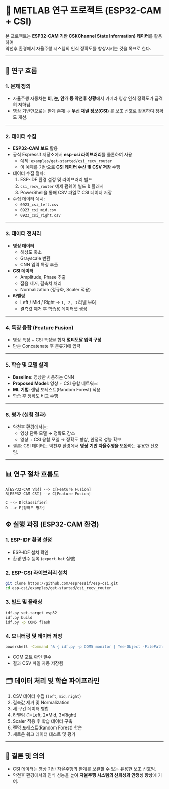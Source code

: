 # 🚗 METLAB 연구 프로젝트 (ESP32-CAM + CSI)

본 프로젝트는 **ESP32-CAM 기반 CSI(Channel State Information) 데이터**를 활용하여  
악천후 환경에서 자율주행 시스템의 인식 정확도를 향상시키는 것을 목표로 한다.

---

## 📌 연구 흐름

### 1. 문제 정의
- 자율주행 자동차는 **비, 눈, 안개 등 악천후 상황**에서 카메라 영상 인식 정확도가 급격히 저하됨.
- 영상 기반만으로는 한계 존재 → **무선 채널 정보(CSI)** 를 보조 신호로 활용하여 정확도 개선.

---

### 2. 데이터 수집
- **ESP32-CAM 보드** 활용  
- 공식 Espressif 저장소에서 **esp-csi 라이브러리**를 클론하여 사용  
  - 예제: `examples/get-started/csi_recv_router`  
  - 이 예제를 기반으로 **CSI 데이터 수신 및 CSV 저장** 수행
- 데이터 수집 절차:
  1. ESP-IDF 환경 설정 및 라이브러리 빌드
  2. `csi_recv_router` 예제 펌웨어 빌드 & 플래시
  3. PowerShell을 통해 CSV 파일로 CSI 데이터 저장
- 수집 데이터 예시:
  - `0923_csi_left.csv`
  - `0923_csi_mid.csv`
  - `0923_csi_right.csv`

---

### 3. 데이터 전처리
- **영상 데이터**
  - 해상도 축소
  - Grayscale 변환
  - CNN 입력 특징 추출
- **CSI 데이터**
  - Amplitude, Phase 추출
  - 잡음 제거, 결측치 처리
  - Normalization (정규화, Scaler 적용)
- **라벨링**
  - Left / Mid / Right → `1, 2, 3` 라벨 부여
  - 결측값 제거 후 학습용 데이터셋 생성

---

### 4. 특징 융합 (Feature Fusion)
- 영상 특징 + CSI 특징을 합쳐 **멀티모달 입력 구성**
- 단순 Concatenate 후 분류기에 입력

---

### 5. 학습 및 모델 설계
- **Baseline**: 영상만 사용하는 CNN
- **Proposed Model**: 영상 + CSI 융합 네트워크
- **ML 기법**: 랜덤 포레스트(Random Forest) 적용
- 학습 후 정확도 비교 수행

---

### 6. 평가 (실험 결과)
- 악천후 환경에서는:
  - 영상 단독 모델 → 정확도 감소
  - 영상 + CSI 융합 모델 → 정확도 향상, 안정적 성능 확보
- 결론: CSI 데이터는 악천후 환경에서 **영상 기반 자율주행을 보완**하는 유용한 신호임.

---

## 📊 연구 절차 흐름도

    A[ESP32-CAM 영상] --> C[Feature Fusion]
    B[ESP32-CAM CSI] --> C[Feature Fusion]
  
    C --> D[Classifier]
    D --> E[정확도 평가]



## ⚙️ 실행 과정 (ESP32-CAM 환경)

### 1. ESP-IDF 환경 설정
- ESP-IDF 설치 확인
- 환경 변수 등록 (`export.bat` 실행)

### 2. ESP-CSI 라이브러리 설치
```bash
git clone https://github.com/espressif/esp-csi.git
cd esp-csi/examples/get-started/csi_recv_router
```
### 3. 빌드 및 플래싱
```bash
idf.py set-target esp32
idf.py build
idf.py -p COM5 flash
```
### 4. 모니터링 및 데이터 저장
```bash
powershell -Command "& { idf.py -p COM5 monitor | Tee-Object -FilePath 0923_csi.csv }"
```

- COM 포트 확인 필수
- 결과 CSV 파일 자동 저장됨


## 🗂️ 데이터 처리 및 학습 파이프라인
1. CSV 데이터 수집 (`left`, `mid`, `right`)
2. 결측값 제거 및 Normalization
3. 세 구간 데이터 병합
4. 라벨링 (1=Left, 2=Mid, 3=Right)
5. Scaler 적용 후 학습 데이터 구축
6. 랜덤 포레스트(Random Forest) 학습
7. 새로운 워크 데이터 테스트 및 평가

---

## 📝 결론 및 의의
- CSI 데이터는 영상 기반 자율주행의 한계를 보완할 수 있는 유용한 보조 신호임.
- 악천후 환경에서의 인식 성능을 높여 **자율주행 시스템의 신뢰성과 안정성 향상**에 기여.

